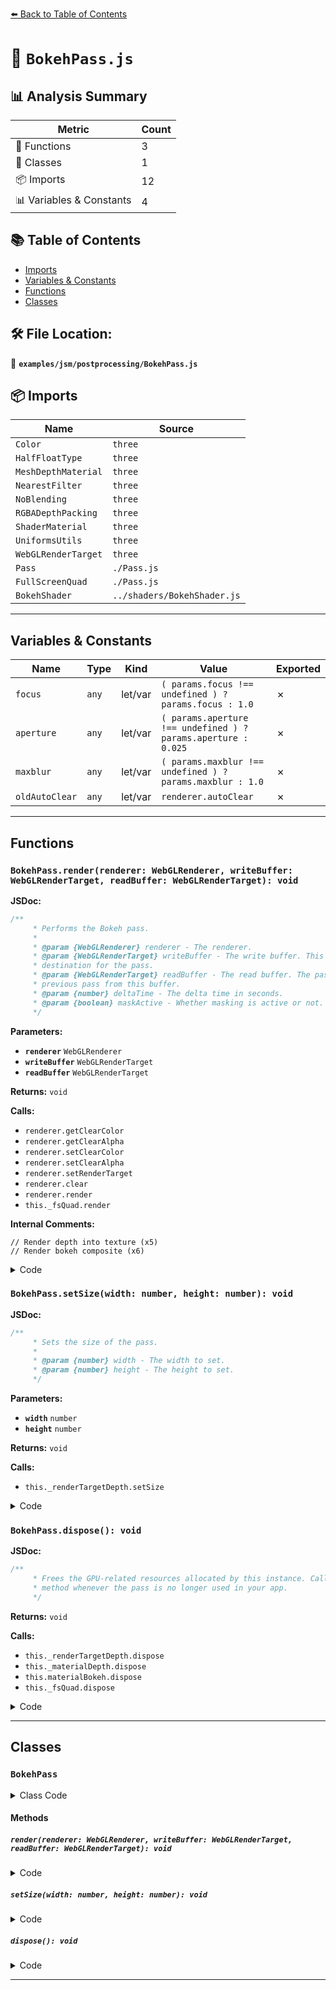 [⬅️ Back to Table of Contents](../../../index.md)

# 📄 `BokehPass.js`

## 📊 Analysis Summary

| Metric | Count |
|--------|-------|
| 🔧 Functions | 3 |
| 🧱 Classes | 1 |
| 📦 Imports | 12 |
| 📊 Variables & Constants | 4 |

## 📚 Table of Contents

- [Imports](#imports)
- [Variables & Constants](#variables-constants)
- [Functions](#functions)
- [Classes](#classes)

## 🛠️ File Location:
📂 **`examples/jsm/postprocessing/BokehPass.js`**

## 📦 Imports

| Name | Source |
|------|--------|
| `Color` | `three` |
| `HalfFloatType` | `three` |
| `MeshDepthMaterial` | `three` |
| `NearestFilter` | `three` |
| `NoBlending` | `three` |
| `RGBADepthPacking` | `three` |
| `ShaderMaterial` | `three` |
| `UniformsUtils` | `three` |
| `WebGLRenderTarget` | `three` |
| `Pass` | `./Pass.js` |
| `FullScreenQuad` | `./Pass.js` |
| `BokehShader` | `../shaders/BokehShader.js` |


---

## Variables & Constants

| Name | Type | Kind | Value | Exported |
|------|------|------|-------|----------|
| `focus` | `any` | let/var | `( params.focus !== undefined ) ? params.focus : 1.0` | ✗ |
| `aperture` | `any` | let/var | `( params.aperture !== undefined ) ? params.aperture : 0.025` | ✗ |
| `maxblur` | `any` | let/var | `( params.maxblur !== undefined ) ? params.maxblur : 1.0` | ✗ |
| `oldAutoClear` | `any` | let/var | `renderer.autoClear` | ✗ |


---

## Functions

### `BokehPass.render(renderer: WebGLRenderer, writeBuffer: WebGLRenderTarget, readBuffer: WebGLRenderTarget): void`

**JSDoc:**
```typescript
/**
	 * Performs the Bokeh pass.
	 *
	 * @param {WebGLRenderer} renderer - The renderer.
	 * @param {WebGLRenderTarget} writeBuffer - The write buffer. This buffer is intended as the rendering
	 * destination for the pass.
	 * @param {WebGLRenderTarget} readBuffer - The read buffer. The pass can access the result from the
	 * previous pass from this buffer.
	 * @param {number} deltaTime - The delta time in seconds.
	 * @param {boolean} maskActive - Whether masking is active or not.
	 */
```

**Parameters:**

- **`renderer`** `WebGLRenderer`
- **`writeBuffer`** `WebGLRenderTarget`
- **`readBuffer`** `WebGLRenderTarget`

**Returns:** `void`

**Calls:**

- `renderer.getClearColor`
- `renderer.getClearAlpha`
- `renderer.setClearColor`
- `renderer.setClearAlpha`
- `renderer.setRenderTarget`
- `renderer.clear`
- `renderer.render`
- `this._fsQuad.render`

**Internal Comments:**
```
// Render depth into texture (x5)
// Render bokeh composite (x6)
```

<details><summary>Code</summary>

```typescript
render( renderer, writeBuffer, readBuffer/*, deltaTime, maskActive*/ ) {

		// Render depth into texture

		this.scene.overrideMaterial = this._materialDepth;

		renderer.getClearColor( this._oldClearColor );
		const oldClearAlpha = renderer.getClearAlpha();
		const oldAutoClear = renderer.autoClear;
		renderer.autoClear = false;

		renderer.setClearColor( 0xffffff );
		renderer.setClearAlpha( 1.0 );
		renderer.setRenderTarget( this._renderTargetDepth );
		renderer.clear();
		renderer.render( this.scene, this.camera );

		// Render bokeh composite

		this.uniforms[ 'tColor' ].value = readBuffer.texture;
		this.uniforms[ 'nearClip' ].value = this.camera.near;
		this.uniforms[ 'farClip' ].value = this.camera.far;

		if ( this.renderToScreen ) {

			renderer.setRenderTarget( null );
			this._fsQuad.render( renderer );

		} else {

			renderer.setRenderTarget( writeBuffer );
			renderer.clear();
			this._fsQuad.render( renderer );

		}

		this.scene.overrideMaterial = null;
		renderer.setClearColor( this._oldClearColor );
		renderer.setClearAlpha( oldClearAlpha );
		renderer.autoClear = oldAutoClear;

	}
```
</details>

### `BokehPass.setSize(width: number, height: number): void`

**JSDoc:**
```typescript
/**
	 * Sets the size of the pass.
	 *
	 * @param {number} width - The width to set.
	 * @param {number} height - The height to set.
	 */
```

**Parameters:**

- **`width`** `number`
- **`height`** `number`

**Returns:** `void`

**Calls:**

- `this._renderTargetDepth.setSize`

<details><summary>Code</summary>

```typescript
setSize( width, height ) {

		this.materialBokeh.uniforms[ 'aspect' ].value = width / height;

		this._renderTargetDepth.setSize( width, height );

	}
```
</details>

### `BokehPass.dispose(): void`

**JSDoc:**
```typescript
/**
	 * Frees the GPU-related resources allocated by this instance. Call this
	 * method whenever the pass is no longer used in your app.
	 */
```

**Returns:** `void`

**Calls:**

- `this._renderTargetDepth.dispose`
- `this._materialDepth.dispose`
- `this.materialBokeh.dispose`
- `this._fsQuad.dispose`

<details><summary>Code</summary>

```typescript
dispose() {

		this._renderTargetDepth.dispose();

		this._materialDepth.dispose();
		this.materialBokeh.dispose();

		this._fsQuad.dispose();

	}
```
</details>


---

## Classes

### `BokehPass`

<details><summary>Class Code</summary>

```ts
class BokehPass extends Pass {

	/**
	 * Constructs a new Bokeh pass.
	 *
	 * @param {Scene} scene - The scene to render the DOF for.
	 * @param {Camera} camera - The camera.
	 * @param {BokehPass~Options} params - The pass options.
	 */
	constructor( scene, camera, params ) {

		super();

		/**
		 * The scene to render the DOF for.
		 *
		 * @type {Scene}
		 */
		this.scene = scene;

		/**
		 * The camera.
		 *
		 * @type {Camera}
		 */
		this.camera = camera;

		const focus = ( params.focus !== undefined ) ? params.focus : 1.0;
		const aperture = ( params.aperture !== undefined ) ? params.aperture : 0.025;
		const maxblur = ( params.maxblur !== undefined ) ? params.maxblur : 1.0;

		// render targets

		this._renderTargetDepth = new WebGLRenderTarget( 1, 1, { // will be resized later
			minFilter: NearestFilter,
			magFilter: NearestFilter,
			type: HalfFloatType
		} );

		this._renderTargetDepth.texture.name = 'BokehPass.depth';

		// depth material

		this._materialDepth = new MeshDepthMaterial();
		this._materialDepth.depthPacking = RGBADepthPacking;
		this._materialDepth.blending = NoBlending;

		// bokeh material

		const bokehUniforms = UniformsUtils.clone( BokehShader.uniforms );

		bokehUniforms[ 'tDepth' ].value = this._renderTargetDepth.texture;

		bokehUniforms[ 'focus' ].value = focus;
		bokehUniforms[ 'aspect' ].value = camera.aspect;
		bokehUniforms[ 'aperture' ].value = aperture;
		bokehUniforms[ 'maxblur' ].value = maxblur;
		bokehUniforms[ 'nearClip' ].value = camera.near;
		bokehUniforms[ 'farClip' ].value = camera.far;

		/**
		 * The pass bokeh material.
		 *
		 * @type {ShaderMaterial}
		 */
		this.materialBokeh = new ShaderMaterial( {
			defines: Object.assign( {}, BokehShader.defines ),
			uniforms: bokehUniforms,
			vertexShader: BokehShader.vertexShader,
			fragmentShader: BokehShader.fragmentShader
		} );

		/**
		 * The pass uniforms.  Use this object if you want to update the
		 * `focus`, `aperture` or `maxblur` values at runtime.
		 *
		 * ```js
		 * pass.uniforms.focus.value = focus;
		 * pass.uniforms.aperture.value = aperture;
		 * pass.uniforms.maxblur.value = maxblur;
		 * ```
		 *
		 * @type {Object}
		 */
		this.uniforms = bokehUniforms;

		// internals

		this._fsQuad = new FullScreenQuad( this.materialBokeh );

		this._oldClearColor = new Color();

	}

	/**
	 * Performs the Bokeh pass.
	 *
	 * @param {WebGLRenderer} renderer - The renderer.
	 * @param {WebGLRenderTarget} writeBuffer - The write buffer. This buffer is intended as the rendering
	 * destination for the pass.
	 * @param {WebGLRenderTarget} readBuffer - The read buffer. The pass can access the result from the
	 * previous pass from this buffer.
	 * @param {number} deltaTime - The delta time in seconds.
	 * @param {boolean} maskActive - Whether masking is active or not.
	 */
	render( renderer, writeBuffer, readBuffer/*, deltaTime, maskActive*/ ) {

		// Render depth into texture

		this.scene.overrideMaterial = this._materialDepth;

		renderer.getClearColor( this._oldClearColor );
		const oldClearAlpha = renderer.getClearAlpha();
		const oldAutoClear = renderer.autoClear;
		renderer.autoClear = false;

		renderer.setClearColor( 0xffffff );
		renderer.setClearAlpha( 1.0 );
		renderer.setRenderTarget( this._renderTargetDepth );
		renderer.clear();
		renderer.render( this.scene, this.camera );

		// Render bokeh composite

		this.uniforms[ 'tColor' ].value = readBuffer.texture;
		this.uniforms[ 'nearClip' ].value = this.camera.near;
		this.uniforms[ 'farClip' ].value = this.camera.far;

		if ( this.renderToScreen ) {

			renderer.setRenderTarget( null );
			this._fsQuad.render( renderer );

		} else {

			renderer.setRenderTarget( writeBuffer );
			renderer.clear();
			this._fsQuad.render( renderer );

		}

		this.scene.overrideMaterial = null;
		renderer.setClearColor( this._oldClearColor );
		renderer.setClearAlpha( oldClearAlpha );
		renderer.autoClear = oldAutoClear;

	}

	/**
	 * Sets the size of the pass.
	 *
	 * @param {number} width - The width to set.
	 * @param {number} height - The height to set.
	 */
	setSize( width, height ) {

		this.materialBokeh.uniforms[ 'aspect' ].value = width / height;

		this._renderTargetDepth.setSize( width, height );

	}

	/**
	 * Frees the GPU-related resources allocated by this instance. Call this
	 * method whenever the pass is no longer used in your app.
	 */
	dispose() {

		this._renderTargetDepth.dispose();

		this._materialDepth.dispose();
		this.materialBokeh.dispose();

		this._fsQuad.dispose();

	}

}
```
</details>

#### Methods

##### `render(renderer: WebGLRenderer, writeBuffer: WebGLRenderTarget, readBuffer: WebGLRenderTarget): void`

<details><summary>Code</summary>

```ts
render( renderer, writeBuffer, readBuffer/*, deltaTime, maskActive*/ ) {

		// Render depth into texture

		this.scene.overrideMaterial = this._materialDepth;

		renderer.getClearColor( this._oldClearColor );
		const oldClearAlpha = renderer.getClearAlpha();
		const oldAutoClear = renderer.autoClear;
		renderer.autoClear = false;

		renderer.setClearColor( 0xffffff );
		renderer.setClearAlpha( 1.0 );
		renderer.setRenderTarget( this._renderTargetDepth );
		renderer.clear();
		renderer.render( this.scene, this.camera );

		// Render bokeh composite

		this.uniforms[ 'tColor' ].value = readBuffer.texture;
		this.uniforms[ 'nearClip' ].value = this.camera.near;
		this.uniforms[ 'farClip' ].value = this.camera.far;

		if ( this.renderToScreen ) {

			renderer.setRenderTarget( null );
			this._fsQuad.render( renderer );

		} else {

			renderer.setRenderTarget( writeBuffer );
			renderer.clear();
			this._fsQuad.render( renderer );

		}

		this.scene.overrideMaterial = null;
		renderer.setClearColor( this._oldClearColor );
		renderer.setClearAlpha( oldClearAlpha );
		renderer.autoClear = oldAutoClear;

	}
```
</details>

##### `setSize(width: number, height: number): void`

<details><summary>Code</summary>

```ts
setSize( width, height ) {

		this.materialBokeh.uniforms[ 'aspect' ].value = width / height;

		this._renderTargetDepth.setSize( width, height );

	}
```
</details>

##### `dispose(): void`

<details><summary>Code</summary>

```ts
dispose() {

		this._renderTargetDepth.dispose();

		this._materialDepth.dispose();
		this.materialBokeh.dispose();

		this._fsQuad.dispose();

	}
```
</details>


---